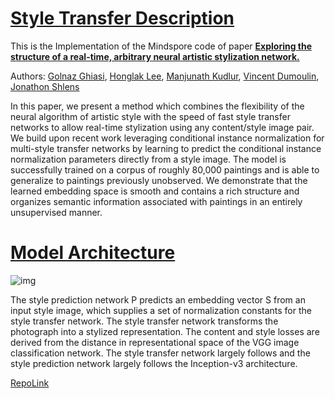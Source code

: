 # [Style Transfer Description](https://gitee.com/mindspore/models/blob/r1.6/research/cv/ArbitraryStyleTransfer/README.md#contents)

This is the Implementation of the Mindspore code of paper [**Exploring the structure of a real-time, arbitrary neural artistic stylization network.**](https://gitee.com/link?target=https%3A%2F%2Farxiv.org%2Fabs%2F1705.06830)

Authors: [Golnaz Ghiasi](https://gitee.com/link?target=https%3A%2F%2Farxiv.org%2Fsearch%2Fcs%3Fsearchtype%3Dauthor%26query%3DGhiasi%252C%2BG), [Honglak Lee](https://gitee.com/link?target=https%3A%2F%2Farxiv.org%2Fsearch%2Fcs%3Fsearchtype%3Dauthor%26query%3DLee%252C%2BH), [Manjunath Kudlur](https://gitee.com/link?target=https%3A%2F%2Farxiv.org%2Fsearch%2Fcs%3Fsearchtype%3Dauthor%26query%3DKudlur%252C%2BM), [Vincent Dumoulin](https://gitee.com/link?target=https%3A%2F%2Farxiv.org%2Fsearch%2Fcs%3Fsearchtype%3Dauthor%26query%3DDumoulin%252C%2BV), [Jonathon Shlens](https://gitee.com/link?target=https%3A%2F%2Farxiv.org%2Fsearch%2Fcs%3Fsearchtype%3Dauthor%26query%3DShlens%252C%2BJ)

In this paper, we present a method which combines the flexibility of the neural algorithm of artistic style with the speed of fast style transfer networks to allow real-time stylization using any content/style image pair. We build upon recent work leveraging conditional instance normalization for multi-style transfer networks by learning to predict the conditional instance normalization parameters directly from a style image. The model is successfully trained on a corpus of roughly 80,000 paintings and is able to generalize to paintings previously unobserved. We demonstrate that the learned embedding space is smooth and contains a rich structure and organizes semantic information associated with paintings in an entirely unsupervised manner.

# [Model Architecture](https://gitee.com/mindspore/models/blob/r1.6/research/cv/ArbitraryStyleTransfer/README.md#contents)

![img](https://gitee.com/mindspore/models/raw/r1.6/research/cv/ArbitraryStyleTransfer/assets/network.png)

The style prediction network P predicts an embedding vector S from an input style image, which supplies a set of normalization constants for the style transfer network. The style transfer network transforms the photograph into a stylized representation. The content and style losses are derived from the distance in representational space of the VGG image classification network. The style transfer network largely follows and the style prediction network largely follows the Inception-v3 architecture.

[RepoLink](https://gitee.com/mindspore/models/tree/r1.6/research/cv/ArbitraryStyleTransfer)